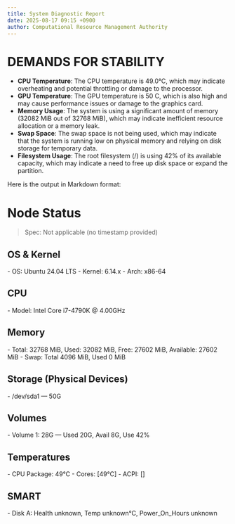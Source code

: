 ```yaml
---
title: System Diagnostic Report
date: 2025-08-17 09:15 +0900
author: Computational Resource Management Authority
---
```

# DEMANDS FOR STABILITY

* **CPU Temperature**: The CPU temperature is 49.0°C, which may indicate overheating and potential throttling or damage to the processor.
* **GPU Temperature**: The GPU temperature is 50 C, which is also high and may cause performance issues or damage to the graphics card.
* **Memory Usage**: The system is using a significant amount of memory (32082 MiB out of 32768 MiB), which may indicate inefficient resource allocation or a memory leak.
* **Swap Space**: The swap space is not being used, which may indicate that the system is running low on physical memory and relying on disk storage for temporary data.
* **Filesystem Usage**: The root filesystem (/) is using 42% of its available capacity, which may indicate a need to free up disk space or expand the partition.

Here is the output in Markdown format:

# Node Status

> Spec: Not applicable (no timestamp provided)

## OS & Kernel

\- OS: Ubuntu 24.04 LTS
\- Kernel: 6.14.x
\- Arch: x86-64

## CPU

\- Model: Intel Core i7-4790K @ 4.00GHz

## Memory

\- Total: 32768 MiB, Used: 32082 MiB, Free: 27602 MiB, Available: 27602 MiB
\- Swap: Total 4096 MiB, Used 0 MiB

## Storage (Physical Devices)

\- /dev/sda1 — 50G

## Volumes

\- Volume 1: 28G — Used 20G, Avail 8G, Use 42%

## Temperatures

\- CPU Package: 49°C
\- Cores: [49°C]
\- ACPI: []

## SMART

\- Disk A: Health unknown, Temp unknown°C, Power_On_Hours unknown
